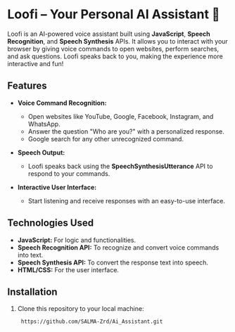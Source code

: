 # Loofi – Your Personal AI Assistant 🤖

Loofi is an AI-powered voice assistant built using **JavaScript**, **Speech Recognition**, and **Speech Synthesis** APIs. It allows you to interact with your browser by giving voice commands to open websites, perform searches, and ask questions. Loofi speaks back to you, making the experience more interactive and fun!

## Features

- **Voice Command Recognition:** 
  - Open websites like YouTube, Google, Facebook, Instagram, and WhatsApp.
  - Answer the question "Who are you?" with a personalized response.
  - Google search for any other unrecognized command.

- **Speech Output:**
  - Loofi speaks back using the **SpeechSynthesisUtterance** API to respond to your commands.

- **Interactive User Interface:**
  - Start listening and receive responses with an easy-to-use interface.

## Technologies Used

- **JavaScript:** For logic and functionalities.
- **Speech Recognition API:** To recognize and convert voice commands into text.
- **Speech Synthesis API:** To convert the response text into speech.
- **HTML/CSS:** For the user interface.

## Installation

1. Clone this repository to your local machine:

   ```bash
    https://github.com/SALMA-Zrd/Ai_Assistant.git
